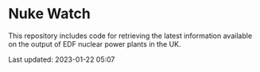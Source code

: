 # Nuke Watch

This repository includes code for retrieving the latest information available on the output of EDF nuclear power plants in the UK.

Last updated: 2023-01-22 05:07